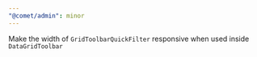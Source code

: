 ```yaml
---
"@comet/admin": minor
---
```


Make the width of `GridToolbarQuickFilter` responsive when used inside `DataGridToolbar`
